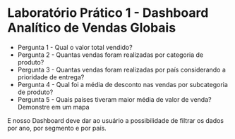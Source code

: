 # Laboratório Prático 1 - Dashboard Analítico de Vendas Globais

- Pergunta 1 - Qual o valor total vendido?
- Pergunta 2 - Quantas vendas foram realizadas por categoria de produto?
- Pergunta 3 - Quantas vendas foram realizadas por país considerando a prioridade de entrega?
- Pergunta 4 - Qual foi a média de desconto nas vendas por subcategoria de produto?
- Pergunta 5 - Quais países tiveram maior média de valor de venda? Demonstre em um mapa

E nosso Dashboard deve dar ao usuário a possibilidade de filtrar os dados por ano, por segmento e por país.